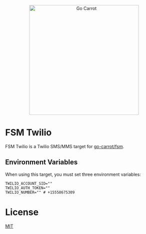 <a href="https://engineering.carrot.is/"><p align="center"><img src="https://cloud.githubusercontent.com/assets/2105067/24525319/d3d26516-1567-11e7-9506-7611b3287d53.png" alt="Go Carrot" width="350px" align="center;" /></p></a>
# FSM Twilio

FSM Twilio is a Twilio SMS/MMS target for [go-carrot/fsm](https://github.com/go-carrot/fsm).

## Environment Variables

When using this target, you must set three environment variables:

```
TWILIO_ACCOUNT_SID=""
TWILIO_AUTH_TOKEN=""
TWILIO_NUMBER="" # +15558675309
```

# License

[MIT](LICENSE.md)
